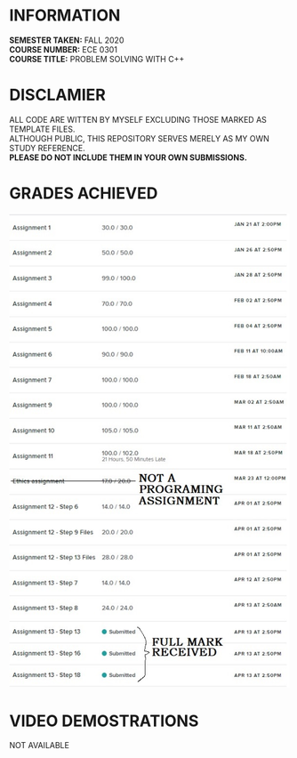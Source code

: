 # INFORMATION
__SEMESTER TAKEN:__ FALL 2020  
__COURSE NUMBER:__  ECE 0301  
__COURSE TITLE:__   PROBLEM SOLVING WITH C++  

# DISCLAMIER
ALL CODE ARE WITTEN BY MYSELF EXCLUDING THOSE MARKED AS TEMPLATE FILES.  
ALTHOUGH PUBLIC, THIS REPOSITORY SERVES MERELY AS MY OWN STUDY REFERENCE.  
__PLEASE DO NOT INCLUDE THEM IN YOUR OWN SUBMISSIONS.__  

# GRADES ACHIEVED
![alt text](https://github.com/chien916/FALL2020_ECE0301/blob/main/_g.jpg?raw=true)

# VIDEO DEMOSTRATIONS
NOT AVAILABLE

